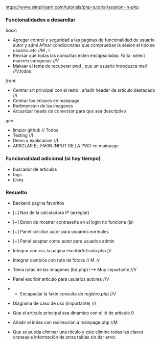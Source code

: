 https://www.simplilearn.com/tutorials/php-tutorial/session-in-php


### Funcionalidades a desarollar
*back*:
  + Agregar control y seguridad a las paginas de funcionalidad de usuario autor y admi Afinar condicionales que comprueban la sesion el tipo se usuario..etc //M , I
  + Revisar que todas las consultas esten encapsuladas: Falta: select marcelo categorias //V
  + Makear el tema de recuperar pwd , que un usuario introduzca mail //V,todos

*front*:
  + Centrar art principal con el resto , añadir header de articulo destacado //I
  + Centrar los enlaces en mainpage
  + Redimension de las imagenes
  + Actualizar heade de conversor para que sea descriptivo

*gen*:
  + limpiar github // Todos
  + Testing //I
  + Demo y explicacion //I
  + ARRGLAR EL FAKIN INPUT DE LA PWD en mainpage
    
    
### Funcionalidad adicional (si hay tiempo)
  + buscador de articulos
  + tags
  + Likes

### Resuelto
  + Backend pagina favoritos
  + [+] Nan de la calculadora IP (arreglar)
  + [+] Boton de mostrar contraseña en el login no funciona (js)
  + [+] Panel solicitar autor para usuarios normales
  + [+] Panel aceptar como autor para usuarios admin
  + Integrar con css la pagina escribirArticulo.php //I
  + Integrar cambios con ruta de fotoss // M ,V
  + Tema rutas de las imagenes (bd,php) !--> Muy importante //V
  + Panel escribir articulo para usuarios autores //V
  +  + Encapsular la fakin consulta de registro.php //V
  + Diagrama de caso de uso (importante) //I

  + Que el articulo principal sea dinamico con el id de articulo 0
  + Añadir el index con redireccion a mainpage.php //M
  + Que se pueda eliminar una rticulo y este elimine todas las claves oraneas e información de otras tablas sin dar error.
